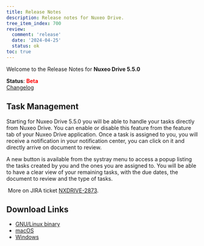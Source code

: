 ```yaml
---
title: Release Notes
description: Release notes for Nuxeo Drive.
tree_item_index: 700
review:
  comment: 'release'
  date: '2024-04-25'
  status: ok
toc: true
---
```


Welcome to the Release Notes for **Nuxeo Drive 5.5.0**

**Status**: <font color="##ff0000">**Beta**</font> </br>
<i class="fa fa-long-arrow-right" aria-hidden="true"></i> [Changelog](https://github.com/nuxeo/nuxeo-drive/blob/master/docs/changes/5.5.0.md)

## Task Management 

Starting for Nuxeo Drive 5.5.0 you will be able to handle your tasks directly from Nuxeo Drive. 
You can enable or disable this feature from the feature tab of your Nuxeo Drive application. 
Once a task is assigned to you, you will receive a notification in your notification center, you can click on it and directly arrive on document to review. 

A new button is available from the systray menu to access a popup listing the tasks created by you and the ones you are assigned to. You will be able to have a clear view of your remaining tasks, with the due dates, the document to review and the type of tasks. 

<i class="fa fa-long-arrow-right" aria-hidden="true"></i>&nbsp;More on JIRA ticket [NXDRIVE-2873](https://jira.nuxeo.com/browse/NXDRIVE-2873).

## Download Links

- [GNU/Linux binary](https://community.nuxeo.com/static/drive-updates/beta/nuxeo-drive-5.5.0-x86_64.AppImage)
- [macOS](https://community.nuxeo.com/static/drive-updates/beta/nuxeo-drive-5.5.0.dmg)
- [Windows](https://community.nuxeo.com/static/drive-updates/beta/nuxeo-drive-5.5.0.exe)
